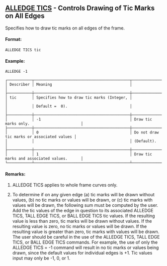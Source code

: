 ## [ALLEDGE TICS](https://nexus.hexagon.com/documentationcenter/bundle/MSC_Nastran_2022.4/page/Nastran_Combined_Book/qrg/casecontrol4c/TOC.ALLEDGE.TICS.xhtml) - Controls Drawing of Tic Marks on All Edges

Specifies how to draw tic marks on all edges of the frame.

#### Format:

```nastran
ALLEDGE TICS tic
```

#### Example:

```nastran
ALLEDGE -1
```

```text
┌───────────┬───────────────────────────────────────────┬────────────────────────────────────────────┐
│ Describer │ Meaning                                   │                                            │
├───────────┼───────────────────────────────────────────┼────────────────────────────────────────────┤
│ tic       │ Specifies how to draw tic marks (Integer, │                                            │
│           │ Default =  0).                            │                                            │
├───────────┼───────────────────────────────────────────┼────────────────────────────────────────────┤
│           │ -1                                        │ Draw tic marks only.                       │
├───────────┼───────────────────────────────────────────┼────────────────────────────────────────────┤
│           │ 0                                         │ Do not draw tic marks or associated values │
│           │                                           │ (Default).                                 │
├───────────┼───────────────────────────────────────────┼────────────────────────────────────────────┤
│           │ 1                                         │ Draw tic marks and associated values.      │
└───────────┴───────────────────────────────────────────┴────────────────────────────────────────────┘
```

#### Remarks:

1. ALLEDGE TICS applies to whole frame curves only.

2. To determine if on any given edge (a) tic marks will be drawn without values, (b) no tic marks or values will be drawn, or (c) tic marks with values will be drawn, the following sum must be computed by the user. Add the tic values of the edge in question to its associated ALLEDGE TICS, TALL EDGE TICS, or BALL EDGE TICS tic values. If the resulting value is less than zero, tic marks will be drawn without values. If the resulting value is zero, no tic marks or values will be drawn. If the resulting value is greater than zero, tic marks with values will be drawn. The user should be careful in the use of the ALLEDGE TICS, TALL EDGE TICS, or BALL EDGE TICS commands. For example, the use of only the ALLEDGE TICS = -1 command will result in no tic marks or values being drawn, since the default values for individual edges is +1. Tic values input may only be -1, 0, or 1.

